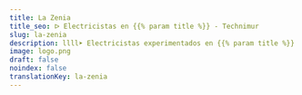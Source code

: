 ```yaml
---
title: La Zenia
title_seo: ᐅ Electricistas en {{% param title %}} - Technimur
slug: la-zenia
description: llll➤ Electricistas experimentados en {{% param title %}} para todas tus necesidades eléctricas. Servicio rápido, eficaz y de confianza ✅ ¡Contáctanos!
image: logo.png
draft: false
noindex: false
translationKey: la-zenia
---
```

